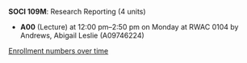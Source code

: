 **SOCI 109M**: Research Reporting (4 units)

- **A00** (Lecture) at 12:00 pm–2:50 pm on Monday at RWAC 0104 by Andrews, Abigail Leslie (A09746224)

[Enrollment numbers over time](./SOCI109M.tsv)
